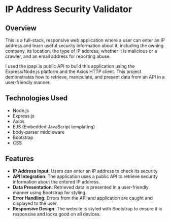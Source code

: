 # IP Address Security Validator

## Overview
This is a full-stack, responsive web application where a user can enter an IP address and learn useful security information about it, including the owning company, its location, the type of IP address, whether it is malicious or a crawler, and an email address for reporting abuse. 

I used the ipapi.is public API to build this application using the Express/Node.js platform and the Axios HTTP client. This project demonstrates how to retrieve, manipulate, and present data from an API in a user-friendly manner.

## Technologies Used
- Node.js
- Express.js
- Axios
- EJS (Embedded JavaScript templating)
- body-parser middleware
- Bootstrap
- CSS

## Features
- **IP Address Input**: Users can enter an IP address to check its security.
- **API Integration**: The application uses a public API to retrieve security information about the entered IP address.
- **Data Presentation**: Retrieved data is presented in a user-friendly manner using Bootstrap for styling.
- **Error Handling**: Errors from the API and application are caught and displayed to the user.
- **Responsive Design**: The website is styled with Bootstrap to ensure it is responsive and looks good on all devices.
